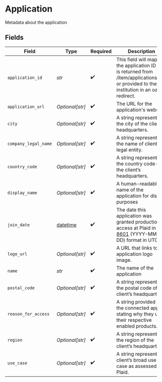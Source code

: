# Application

Metadata about the application


## Fields

| Field                                                                                                                                           | Type                                                                                                                                            | Required                                                                                                                                        | Description                                                                                                                                     |
| ----------------------------------------------------------------------------------------------------------------------------------------------- | ----------------------------------------------------------------------------------------------------------------------------------------------- | ----------------------------------------------------------------------------------------------------------------------------------------------- | ----------------------------------------------------------------------------------------------------------------------------------------------- |
| `application_id`                                                                                                                                | *str*                                                                                                                                           | :heavy_check_mark:                                                                                                                              | This field will map to the application ID that is returned from /item/applications/list, or provided to the institution in an oauth redirect.   |
| `application_url`                                                                                                                               | *Optional[str]*                                                                                                                                 | :heavy_check_mark:                                                                                                                              | The URL for the application's website                                                                                                           |
| `city`                                                                                                                                          | *Optional[str]*                                                                                                                                 | :heavy_check_mark:                                                                                                                              | A string representing the city of the client’s headquarters.                                                                                    |
| `company_legal_name`                                                                                                                            | *Optional[str]*                                                                                                                                 | :heavy_check_mark:                                                                                                                              | A string representing the name of client’s legal entity.                                                                                        |
| `country_code`                                                                                                                                  | *Optional[str]*                                                                                                                                 | :heavy_check_mark:                                                                                                                              | A string representing the country code of the client’s headquarters.                                                                            |
| `display_name`                                                                                                                                  | *Optional[str]*                                                                                                                                 | :heavy_check_mark:                                                                                                                              | A human-readable name of the application for display purposes                                                                                   |
| `join_date`                                                                                                                                     | [datetime](https://docs.python.org/3/library/datetime.html#datetime-objects)                                                                    | :heavy_check_mark:                                                                                                                              | The date this application was granted production access at Plaid in [ISO 8601](https://wikipedia.org/wiki/ISO_8601) (YYYY-MM-DD) format in UTC. |
| `logo_url`                                                                                                                                      | *Optional[str]*                                                                                                                                 | :heavy_check_mark:                                                                                                                              | A URL that links to the application logo image.                                                                                                 |
| `name`                                                                                                                                          | *str*                                                                                                                                           | :heavy_check_mark:                                                                                                                              | The name of the application                                                                                                                     |
| `postal_code`                                                                                                                                   | *Optional[str]*                                                                                                                                 | :heavy_check_mark:                                                                                                                              | A string representing the postal code of the client’s headquarters.                                                                             |
| `reason_for_access`                                                                                                                             | *Optional[str]*                                                                                                                                 | :heavy_check_mark:                                                                                                                              | A string provided by the connected app stating why they use their respective enabled products.                                                  |
| `region`                                                                                                                                        | *Optional[str]*                                                                                                                                 | :heavy_check_mark:                                                                                                                              | A string representing the region of the client’s headquarters.                                                                                  |
| `use_case`                                                                                                                                      | *Optional[str]*                                                                                                                                 | :heavy_check_mark:                                                                                                                              | A string representing client’s broad use case as assessed by Plaid.                                                                             |